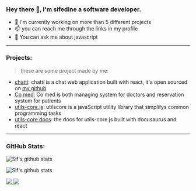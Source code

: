 ### Hey there 👋, i'm sifedine a software developer.

- 🔭 I'm currently working on more than 5 different projects
- 📫 you can reach me through the links in my profile
- 💬 You can ask me about javascript

---

### Projects:
> these are some project made by me:
- [chatti](https://chatti.lol): chatti is a chat web application built with react, it's open sourced on [my github](https://github.com/dev-pengi/chatti)
- [Co med](https://co-med.org): Co med is both managing system for doctors and reservation system for patients
- [utils-core.js](https://github.com/dev-pengi/utils-core.js): utilscore is a javaScript utility library that simplifys common programming tasks
- [utils-core docs](https://utils-core.js.org): the docs for utils-core.js built with docusaurus and react
---

### GitHub Stats:
![Sif's github stats](https://github-readme-stats.vercel.app/api?username=dev-pengi&count_private=true&show_icons=true&theme=radical&&bg_color=24242c)

![Sif's github stats](https://github-readme-stats.vercel.app/api/top-langs/?username=dev-pengi&langs_count=8&layout=compact&theme=react&hide_border=true&bg_color=24242c)

<a href="https://github.com/dev-pengi?tab=followers">
  <img src="https://img.shields.io/github/followers/dev-pengi">
</a>
<a href="https://github.com/dev-pengi">
   <img src="https://komarev.com/ghpvc/?username=dev-pengi">
</a>
